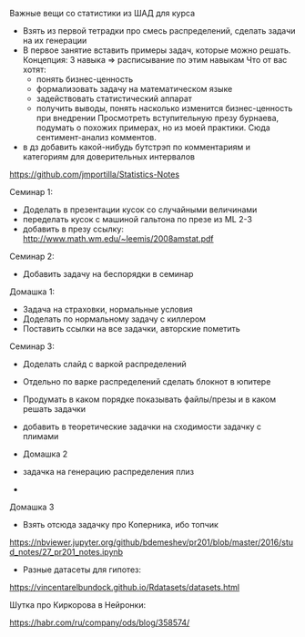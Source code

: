 Важные вещи со статистики из ШАД для курса

- Взять из первой тетрадки про смесь распределений, сделать задачи на их генерации
- В первое занятие вставить примеры задач, которые можно решать. Концепция: 3 навыка => расписывание по этим навыкам
Что от вас хотят:
   * понять бизнес-ценность
   * формализовать задачу на математическом языке
   * задействовать статистический аппарат
   * получить выводы, понять насколько изменится бизнес-ценность при внедрении
Просмотреть вступительную презу бурнаева, подумать о похожих примерах, но из моей практики. Сюда сентимент-анализ комментов.
- в дз добавить какой-нибудь бутстрэп по комментариям и категориям для доверительных интервалов

https://github.com/jmportilla/Statistics-Notes

Семинар 1:

- Доделать в презентации кусок со случайными величинами
- переделать кусок с машиной гальтона по презе из ML 2-3
- добавить в презу ссылку: http://www.math.wm.edu/~leemis/2008amstat.pdf

Семинар 2:

- Добавить задачу на беспорядки в семинар

Домашка 1:

- Задача на страховки, нормальные условия
- Доделать по нормальному задачу с киллером
- Поставить ссылки на все задачки, авторские пометить

Семинар 3:

- Доделать слайд с варкой распределений
- Отдельно по варке распределений сделать блокнот в юпитере
- Продумать в каком порядке показывать файлы/презы и в каком решать задачки
- добавить в теоретические задачки на сходимости задачку с плимами

- Домашка 2

- задачка на генерацию распределения плиз
-


Домашка 3

- Взять отсюда задачку про Коперника, ибо топчик

https://nbviewer.jupyter.org/github/bdemeshev/pr201/blob/master/2016/stud_notes/27_pr201_notes.ipynb

- Разные датасеты для гипотез:

https://vincentarelbundock.github.io/Rdatasets/datasets.html




Шутка про Киркорова в Нейронки:

https://habr.com/ru/company/ods/blog/358574/
